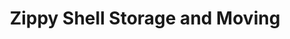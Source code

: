 ---
title: "Zippy Shell Storage and Moving"
url: /wayne/zippy-shell-storage-and-moving/
shop: storage rental
---
